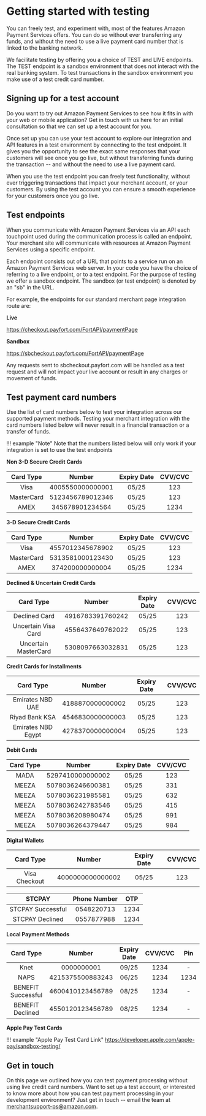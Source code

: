 Getting started with testing
============================

You can freely test, and experiment with, most of the features Amazon
Payment Services offers. You can do so without ever transferring any
funds, and without the need to use a live payment card number that is
linked to the banking network.

We facilitate testing by offering you a choice of TEST and LIVE
endpoints. The TEST endpoint is a sandbox environment that does not
interact with the real banking system. To test transactions in the
sandbox environment you make use of a test credit card number.

Signing up for a test account
-----------------------------

Do you want to try out Amazon Payment Services to see how it fits in
with your web or mobile application? Get in touch with us here for an
initial consultation so that we can set up a test account for you.

Once set up you can use your test account to explore our integration and
API features in a test environment by connecting to the test endpoint.
It gives you the opportunity to see the exact same responses that your
customers will see once you go live, but without transferring funds
during the transaction -- and without the need to use a live payment
card.

When you use the test endpoint you can freely test functionality,
without ever triggering transactions that impact your merchant account,
or your customers. By using the test account you can ensure a smooth
experience for your customers once you go live.

Test endpoints
--------------

When you communicate with Amazon Payment Services via an API each
touchpoint used during the communication process is called an endpoint.
Your merchant site will communicate with resources at Amazon Payment
Services using a specific endpoint.

Each endpoint consists out of a URL that points to a service run on an
Amazon Payment Services web server. In your code you have the choice of
referring to a live endpoint, or to a test endpoint. For the purpose of
testing we offer a sandbox endpoint. The sandbox (or test endpoint) is
denoted by an "sb" in the URL.

For example, the endpoints for our standard merchant page integration
route are:

**Live**

https://checkout.payfort.com/FortAPI/paymentPage

**Sandbox**

https://sbcheckout.payfort.com/FortAPI/paymentPage

Any requests sent to sbcheckout.payfort.com will be handled as a test
request and will not impact your live account or result in any charges
or movement of funds.

Test payment card numbers
------------------------

Use the list of card numbers below to test your integration across our supported payment methods. Testing your merchant integration with the card numbers listed below will never result in a financial transaction or a transfer of funds.

!!! example  "Note"
    Note that the numbers listed below will only work if your integration is set to use the test endpoints




**Non 3-D Secure Credit Cards**

| Card Type  | Number           | Expiry Date | CVV/CVC |
|:----------:|:----------------:|:-----------:|:-------:|
| Visa       | 4005550000000001 | 05/25       | 123     |
| MasterCard | 5123456789012346 | 05/25       | 123     |
| AMEX       | 345678901234564  | 05/25       | 1234    |

**3-D Secure Credit Cards**


| Card Type            | Number           | Expiry Date | CVV/CVC |
|:--------------------:|:----------------:|:-----------:|:-------:|
| Visa                 | 4557012345678902 | 05/25       | 123     |
| MasterCard           | 5313581000123430 | 05/25       | 123     |
| AMEX                 | 374200000000004  | 05/25       | 1234    |

**Declined & Uncertain Credit Cards**


| Card Type            | Number           | Expiry Date | CVV/CVC |
|:--------------------:|:----------------:|:-----------:|:-------:|
| Declined Card        | 4916783391760242 | 05/25       | 123     |
| Uncertain Visa Card  | 4556437649762022 | 05/25       | 123     |
| Uncertain MasterCard | 5308097663032831 | 05/25       | 123     |


**Credit Cards for Installments**


| Card Type           | Number           | Expiry Date | CVV/CVC |
|:-------------------:|:----------------:|:-----------:|:-------:|
| Emirates NBD UAE    | 4188870000000002 | 05/25       | 123     |
| Riyad Bank KSA      | 4546830000000003 | 05/25       | 123     |
| Emirates NBD Egypt  | 4278370000000004 | 05/25       | 123     |


**Debit Cards**

| Card Type  | Number           | Expiry Date | CVV/CVC |
|:----------:|:----------------:|:-----------:|:-------:|
| MADA       | 5297410000000002 | 05/25       | 123     |
| MEEZA      | 5078036246600381 | 05/25       | 331     |
| MEEZA       | 5078036231985581  | 05/25       | 632    |
| MEEZA       | 5078036242783546  | 05/25       | 415    |
| MEEZA       | 5078036208980474  | 05/25       | 991    |
| MEEZA       | 5078036264379447  | 05/25       | 984    |


**Digital Wallets**

| Card Type  | Number           | Expiry Date | CVV/CVC |
|:----------:|:----------------:|:-----------:|:-------:|
| Visa Checkout | 4000000000000002 | 05/25       | 123     |


| STCPAY | Phone Number     | OTP |
|:-----------:|:----------------:|:-------:|
| STCPAY Successful| 0548220713 |  1234  |
| STCPAY Declined  | 0557877988 | 1234   |


**Local Payment Methods**

| Card Type  | Number           | Expiry Date | CVV/CVC | Pin |
|:----------:|:----------------:|:-----------:|:-------:| :-------:|
| Knet       | 0000000001       | 09/25       | 1234     | -       |
| NAPS       | 4215375500883243 | 06/25       | 1234     |  1234   |
| BENEFIT Successful    | 4600410123456789 | 08/25    | 1234      | -       |
| BENEFIT Declined    | 4550120123456789 | 08/25    | 1234      | -       |


**Apple Pay Test Cards**

!!! example  "Apple Pay Test Card Link"
    <https://developer.apple.com/apple-pay/sandbox-testing/>


Get in touch
------------

On this page we outlined how you can test payment processing without
using live credit card numbers. Want to set up a test account, or
interested to know more about how you can test payment processing in
your development environment? Just get in touch -- email the team at
<merchantsupport-ps@amazon.com>. 

